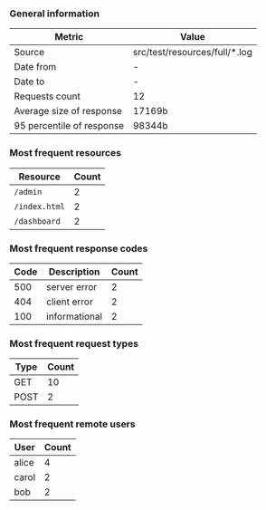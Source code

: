 ### General information

| Metric | Value |
|--------|-------|
| Source | src/test/resources/full/*.log |
| Date from | - |
| Date to | - |
| Requests count | 12 |
| Average size of response | 17169b |
| 95 percentile of response | 98344b |

### Most frequent resources

| Resource | Count |
|----------|-------|
| `/admin` | 2 |
| `/index.html` | 2 |
| `/dashboard` | 2 |

### Most frequent response codes

| Code | Description | Count |
|------|-------------|-------|
| 500 | server error | 2 |
| 404 | client error | 2 |
| 100 | informational | 2 |

### Most frequent request types

| Type | Count |
|------|-------|
| GET | 10 |
| POST | 2 |

### Most frequent remote users

| User | Count |
|------|-------|
| alice | 4 |
| carol | 2 |
| bob | 2 |

